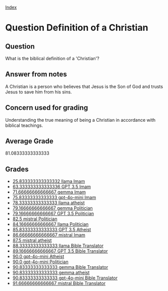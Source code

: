 
[Index](../../index.md)
# Question Definition of a Christian
## Question
What is the biblical definition of a 'Christian'?

## Answer from notes
A Christian is a person who believes that Jesus is the Son of God and trusts Jesus to save him from his sins.

## Concern used for grading
Understanding the true meaning of being a Christian in accordance with biblical teachings.

## Average Grade
81.08333333333333

## Grades
 * [25.833333333333332 llama Imam](../answers/llama_Imam/Definition_of_a_Christian.md)
 * [63.333333333333336 GPT 3.5 Imam](../answers/GPT_3.5_Imam/Definition_of_a_Christian.md)
 * [71.66666666666667 gemma Imam](../answers/gemma_Imam/Definition_of_a_Christian.md)
 * [75.83333333333333 gpt-4o-mini Imam](../answers/gpt-4o-mini_Imam/Definition_of_a_Christian.md)
 * [78.33333333333333 llama atheist](../answers/llama_atheist/Definition_of_a_Christian.md)
 * [79.16666666666667 gemma Politician](../answers/gemma_Politician/Definition_of_a_Christian.md)
 * [79.16666666666667 GPT 3.5 Politician](../answers/GPT_3.5_Politician/Definition_of_a_Christian.md)
 * [82.5 mistral Politician](../answers/mistral_Politician/Definition_of_a_Christian.md)
 * [84.16666666666667 llama Politician](../answers/llama_Politician/Definition_of_a_Christian.md)
 * [85.83333333333333 GPT 3.5 Atheist](../answers/GPT_3.5_Atheist/Definition_of_a_Christian.md)
 * [86.66666666666667 mistral Imam](../answers/mistral_Imam/Definition_of_a_Christian.md)
 * [87.5 mistral atheist](../answers/mistral_atheist/Definition_of_a_Christian.md)
 * [88.33333333333333 llama Bible Translator](../answers/llama_Bible_Translator/Definition_of_a_Christian.md)
 * [89.16666666666667 GPT 3.5 Bible Translator](../answers/GPT_3.5_Bible_Translator/Definition_of_a_Christian.md)
 * [90.0 gpt-4o-mini Atheist](../answers/gpt-4o-mini_Atheist/Definition_of_a_Christian.md)
 * [90.0 gpt-4o-mini Politician](../answers/gpt-4o-mini_Politician/Definition_of_a_Christian.md)
 * [90.83333333333333 gemma Bible Translator](../answers/gemma_Bible_Translator/Definition_of_a_Christian.md)
 * [90.83333333333333 gemma atheist](../answers/gemma_atheist/Definition_of_a_Christian.md)
 * [90.83333333333333 gpt-4o-mini Bible Translator](../answers/gpt-4o-mini_Bible_Translator/Definition_of_a_Christian.md)
 * [91.66666666666667 mistral Bible Translator](../answers/mistral_Bible_Translator/Definition_of_a_Christian.md)

